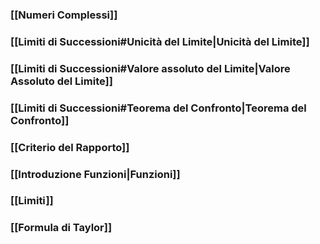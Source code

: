 ### [[Numeri Complessi]]
### [[Limiti di Successioni#Unicità del Limite|Unicità del Limite]]
### [[Limiti di Successioni#Valore assoluto del Limite|Valore Assoluto del Limite]]
### [[Limiti di Successioni#Teorema del Confronto|Teorema del Confronto]]

### [[Criterio del Rapporto]]

### [[Introduzione Funzioni|Funzioni]]

### [[Limiti]]

### [[Formula di Taylor]]
